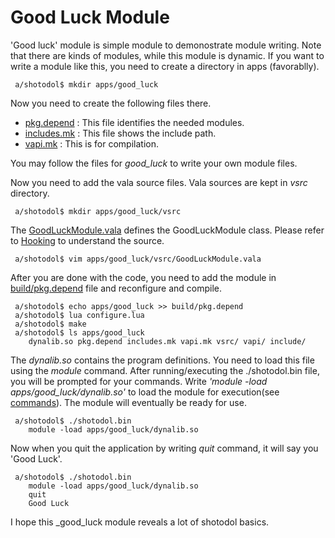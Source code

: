 Good Luck Module
=================

'Good luck' module is simple module to demonostrate module writing. Note that there are kinds of modules, while this module is dynamic. If you want to write a module like this, you need to create a directory in apps (favorablly).

```
 a/shotodol$ mkdir apps/good_luck
```

Now you need to create the following files there.

- [pkg.depend](pkg.depend) : This file identifies the needed modules.
- [includes.mk](includes.mk) : This file shows the include path.
- [vapi.mk](vapi.mk) : This is for compilation.

You may follow the files for _good\_luck_ to write your own module files.

Now you need to add the vala source files. Vala sources are kept in _vsrc_ directory. 

```
 a/shotodol$ mkdir apps/good_luck/vsrc
```

The [GoodLuckModule.vala](vsrc/GoodLuckModule.vala) defines the GoodLuckModule class. Please refer to [Hooking](../../libs/plugin/Hooking.md) to understand the source.

```
 a/shotodol$ vim apps/good_luck/vsrc/GoodLuckModule.vala
```

After you are done with the code, you need to add the module in [build/pkg.depend](../../build/pkg.depend) file and reconfigure and compile.

```
 a/shotodol$ echo apps/good_luck >> build/pkg.depend
 a/shotodol$ lua configure.lua
 a/shotodol$ make
 a/shotodol$ ls apps/good_luck
	dynalib.so pkg.depend includes.mk vapi.mk vsrc/ vapi/ include/
```

The _dynalib.so_ contains the program definitions. You need to load this file using the _module_ command. After running/executing the ./shotodol.bin file, you will be prompted for your commands. Write _'module -load apps/good\_luck/dynalib.so'_ to load the module for execution(see [commands](../../core/commands/README.md)). The module will eventually be ready for use. 

```
 a/shotodol$ ./shotodol.bin
	module -load apps/good_luck/dynalib.so
```

Now when you quit the application by writing _quit_ command, it will say you 'Good Luck'.

```
 a/shotodol$ ./shotodol.bin
	module -load apps/good_luck/dynalib.so
	quit
	Good Luck
```

I hope this _good\_luck module reveals a lot of shotodol basics.

